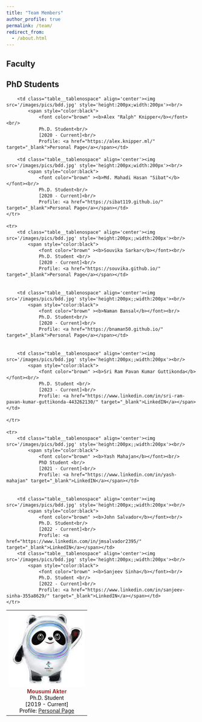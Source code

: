 ```yaml
---
title: "Team Members"
author_profile: true
permalink: /team/
redirect_from: 
  - /about.html
---
```

## Faculty

<h2>PhD Students</h2>
<table class="table__tablenospace">
	<tr>
		<td class="table__tablenospace" align='center'><img src='/images/pics/bdd.jpg' style='height:200px;;width:200px'><br/>
			<span style="color:black"> 
				<font color="brown" ><b>Mousumi Akter</b></font><br/>
				Ph.D. Student <br/>
				[2019 - Current]<br/>
				Profile: <a href="https://sites.google.com/view/mousumi-akter" target="_blank">Personal Page</a></span></td>

		<td class="table__tablenospace" align='center'><img src='/images/pics/bdd.jpg' style='height:200px;width:200px'><br/>
			<span style="color:black"> 
				<font color="brown" ><b>Alex "Ralph" Knipper</b></font><br/>
				Ph.D. Student<br/>
				[2020 - Current]<br/>
				Profile: <a href="https://alex.knipper.ml/" target="_blank">Personal Page</a></span></td>

		<td class="table__tablenospace" align='center'><img src='/images/pics/bdd.jpg' style='height:200px;width:200px'><br/>
			<span style="color:black"> 
				<font color="brown" ><b>Md. Mahadi Hasan "Sibat"</b></font><br/>
				Ph.D. Student<br/> 
				[2020 - Current]<br/>
				Profile: <a href="https://sibat119.github.io/" target="_blank">Personal Page</a></span></td>
 	</tr>

 	<tr>
 		<td class="table__tablenospace" align='center'><img src='/images/pics/bdd.jpg' style='height:200px;;width:200px'><br/>
			<span style="color:black"> 
				<font color="brown" ><b>Souvika Sarkar</b></font><br/>
				Ph.D. Student <br/>
				[2020 - Current]<br/>
				Profile: <a href="https://souvika.github.io/" target="_blank">Personal Page</a></span></td>


		<td class="table__tablenospace" align='center'><img src='/images/pics/bdd.jpg' style='height:200px;;width:200px'><br/>
			<span style="color:black"> 
				<font color="brown" ><b>Naman Bansal</b></font><br/>
				Ph.D. Student<br/>
				[2020 - Current]<br/>
				Profile: <a href="https://bnaman50.github.io/" target="_blank">Personal Page</a></span></td>


		<td class="table__tablenospace" align='center'><img src='/images/pics/bdd.jpg' style='height:200px;;width:200px'><br/>
			<span style="color:black"> 
				<font color="brown" ><b>Sri Ram Pavan Kumar Guttikonda</b></font><br/>
				Ph.D. Student <br/>
				[2023 - Current]<br/>
				Profile: <a href="https://www.linkedin.com/in/sri-ram-pavan-kumar-guttikonda-443262130/" target="_blank">LinkedIN</a></span></td>
	
	</tr>
		
	<tr>
		<td class="table__tablenospace" align='center'><img src='/images/pics/bdd.jpg' style='height:200px;;width:200px'><br/>
			<span style="color:black"> 
				<font color="brown" ><b>Yash Mahajan</b></font><br/>
				PhD Student <br/>
				[2021 - Current]<br/>
				Profile: <a href="https://www.linkedin.com/in/yash-mahajan" target="_blank">LinkedIN</a></span></td>


		<td class="table__tablenospace" align='center'><img src='/images/pics/bdd.jpg' style='height:200px;;width:200px'><br/>
			<span style="color:black"> 
				<font color="brown" ><b>John Salvador</b></font><br/>
				Ph.D. Student<br/>
				[2022 - Current]<br/>
				Profile: <a href="https://www.linkedin.com/in/jmsalvador2395/" target="_blank">LinkedIN</a></span></td>
		<td class="table__tablenospace" align='center'><img src='/images/pics/bdd.jpg' style='height:200px;;width:200px'><br/>
			<span style="color:black"> 
				<font color="brown" ><b>Sanjeev Sinha</b></font><br/>
				Ph.D. Student <br/>
				[2022 - Current]<br/>
				Profile: <a href="https://www.linkedin.com/in/sanjeev-sinha-355a8629/" target="_blank">LinkedIN</a></span></td>
	</tr>
	
</table>
